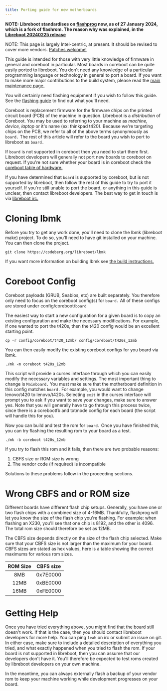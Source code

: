 ```yaml
---
title: Porting guide for new motherboards
---
```


**NOTE: Libreboot standardises on [flashprog](https://flashprog.org/wiki/Flashprog)
now, as of 27 January 2024, which is a fork of flashrom.
The reason why was explained, in
the [Libreboot 20240225 release](../../news/libreboot20240225.md#flashprog-now-used-instead-of-flashrom)**

NOTE: This page is largely Intel-centric, at present. It should be revised to
cover more vendors. [Patches welcome!](../../git)

This guide is intended for those with very little knowledge of firmware
in general and coreboot in particular.
Most boards in coreboot can be quite easily ported to libreboot.
You don't need any knowledge of a particular programming language or
technology in general to port a board.
If you want to make more major contributions to the build system,
please read the [main maintenance page.](/docs/maintain/index.html)

You will certainly need flashing equipment if you wish to follow this guide.
See the [flashing guide](/docs/install/spi.html) to find out what you'll need.

Coreboot is replacement firmware for the firmware chips on the printed
circuit board (PCB) of the machine in question.
Libreboot is a *distribution* of Coreboot.
You may be used to referring to your machine as *machine, device, laptop*
or it's name (ex: thinkpad t420).
Because we're targeting chips on the PCB, we refer to all of the above terms
synonymously as `board.`
The rest of this article will refer to the board you wish to port to
libreboot as `board.`

If `board` is not supported in coreboot then you need to start there first.
Libreboot developers will generally not port new boards to coreboot on request.
If you're not sure whether your board is in coreboot check the [coreboot table of hardware.](https://coreboot.org/status/board-status.html)

If you have determined that `board` is supported by coreboot, but is not
supported by libreboot, then follow the rest of this guide to try to port it yourself.
If you're still unable to port the board, or anything in this guide is
unclear, then contact libreboot developers.
The best way to get in touch is via [libreboot irc.](/contact.html#irc-chatroom)

Cloning lbmk
============

Before you try to get any work done, you'll need to clone the lbmk (libreboot make)
project.
To do so, you'll need to have git installed on your machine. You can then clone
the project.

	git clone https://codeberg.org/libreboot/lbmk

If you want more information on building lbmk see [the build instructions.](/docs/build/index.html)

Coreboot Config
===============

Coreboot payloads (GRUB, Seabios, etc) are built separately.
You therefore only need to focus on the coreboot config(s) for `board.`
All of these configs are stored under config/coreboot/`board`

The easiest way to start a new configuration for a given board is to copy an existing
configuration and make the necessary modifications.
For example, if one wanted to port the t420s, then the t420 config would be an excellent
starting point.

	cp -r config/coreboot/t420_12mb/ config/coreboot/t420s_12mb

You can then easily modify the existing coreboot configs for you board via lbmk.

	./mk -m coreboot t420s_12mb

This script will provide a curses interface through which you can easily modify the
necessary variables and settings.
The most important thing to change is `Mainboard.`
You must make sure that the motherboard definition in this config matches `board.`
For example, you would want to change lenovo/t420 to lenovo/t420s.
Selecting `exit` in the curses interface will prompt you to ask if you want to save your
changes, make sure to answer yes.
Note that you will generally have to go through this process twice, since there is
a corebootfb and txtmode config for each board (the script will handle this for you).

Now you can build and test the rom for `board.`
Once you have finished this, you can try flashing the resulting rom to your board as a test.

	./mk -b coreboot t420s_12mb

If you try to flash this rom and it fails, then there are two probable reasons:

1) CBFS size or ROM size is wrong
2) The vendor code (if required) is incompatible

Solutions to these problems follow in the proceeding sections.

Wrong CBFS and or ROM size
==========================

Different boards have different flash chip setups.
Generally, you have one or two flash chips with a combined size of 4-16MB.
Thankfully, flashprog will let you know the size of the flash chip you're flashing.
For example: when flashing an X230, you'll see that one chip is 8192, and the other is 4096.
The total rom size should therefore be set as 12MB.

The CBFS size depends directly on the size of the flash chip selected.
Make sure that your CBFS size is not larger than the maximum for your board.
CBFS sizes are stated as hex values, here is a table showing the correct maximums
for various rom sizes.

| ROM Size | CBFS size |
|:--------:|:---------:|
| 8MB      | 0x7E0000  |
| 12MB     | 0xBE0000  |
| 16MB     | 0xFE0000  |

Getting Help
============

Once you have tried everything above, you might find that the board still doesn't
work.
If that is the case, then you should contact libreboot developers for more help.
You can ping `leah` on irc or submit an issue on git.
In either case, make sure to include a detailed description of everything you
tried, and what exactly happened when you tried to flash the rom.
If your board is not supported in libreboot, then you can assume that our
developers don't have it.
You'll therefore be expected to test roms created by libreboot developers on
your own machine.

In the meantime, you can always externally flash a backup of your vendor rom
to keep your machine working while development progresses on your board.
